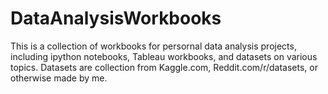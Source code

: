 # DataAnalysisWorkbooks

This is a collection of workbooks for persornal data analysis projects, including ipython notebooks, Tableau workbooks, and datasets on various topics. Datasets are collection from Kaggle.com, Reddit.com/r/datasets, or otherwise made by me.
